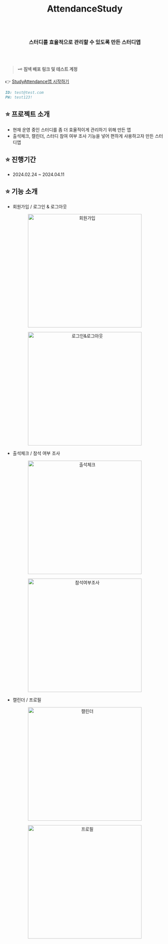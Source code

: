 <div align='center'>
    <h1><b>AttendanceStudy</b></h1>
    <br/>
		<br/>
		<h3><b>스터디를 효율적으로 관리할 수 있도록 만든 스터디앱</b></h3>
		<br/>
</div>
<br />

> 🗝️ **짐넥 배포 링크 및 테스트 계정**

👉 [StudyAttendance앱 시작하기](https://studyattendance.netlify.app/)

```md
ID: test@test.com
PW: test123!
```

## ⭐ 프로젝트 소개

- 현재 운영 중인 스터디를 좀 더 효율적이게 관리하기 위해 만든 앱
- 출석체크, 캘린더, 스터디 참여 여부 조사 기능을 넣어 편하게 사용하고자 만든 스터디앱

## ⭐ 진행기간

- 2024.02.24 ~ 2024.04.11

## ⭐ 기능 소개

- 회원가입 / 로그인 & 로그아웃

<div align="center">

<figure><img src="https://github.com/Minju9187/codingapple/assets/97059373/f0ad4402-e9b2-4b29-a926-3cb7bc786432" alt="회원가입" width="360"><figcaption></figcaption></figure>

<figure><img src="https://github.com/Minju9187/codingapple/assets/97059373/ae04f8d1-76f5-447a-9355-b5cfbb653a83" alt="로그인&로그아웃" width="360"><figcaption></figcaption></figure>

</div>

- 출석체크 / 참석 여부 조사

<div align="center">

<figure><img src="https://github.com/Minju9187/codingapple/assets/97059373/567082c8-d481-4a6c-8f18-047e404f877b" alt="출석체크" width="360"><figcaption></figcaption></figure>

<figure><img src="https://github.com/Minju9187/codingapple/assets/97059373/93823ac8-26f4-4624-acda-45b56e5140a3" alt="참석여부조사" width="360"><figcaption></figcaption></figure>

</div>

- 캘린더 / 프로필

<div align="center">

<figure><img src="https://github.com/Minju9187/codingapple/assets/97059373/02b457ee-1d4b-4f82-bf8c-a615e7edee90" alt="캘린더" width="360"><figcaption></figcaption></figure>

<figure><img src="https://github.com/Minju9187/codingapple/assets/97059373/dca09d27-cd06-4c41-bc91-3f0cb1187fd8" alt="프로필" width="360"><figcaption></figcaption></figure>

</div>
